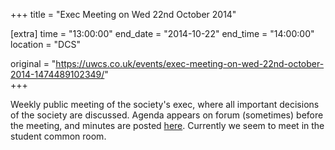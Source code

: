 +++
title = "Exec Meeting on Wed 22nd October 2014"

[extra]
time = "13:00:00"
end_date = "2014-10-22"
end_time = "14:00:00"
location = "DCS"

original = "https://uwcs.co.uk/events/exec-meeting-on-wed-22nd-october-2014-1474489102349/"    
+++

Weekly public meeting of the society's exec, where all important decisions of the society are discussed. Agenda appears on forum (sometimes) before the meeting, and minutes are posted [here](https://uwcs.co.uk/minutes/1/). Currently we seem to meet in the student common room.

